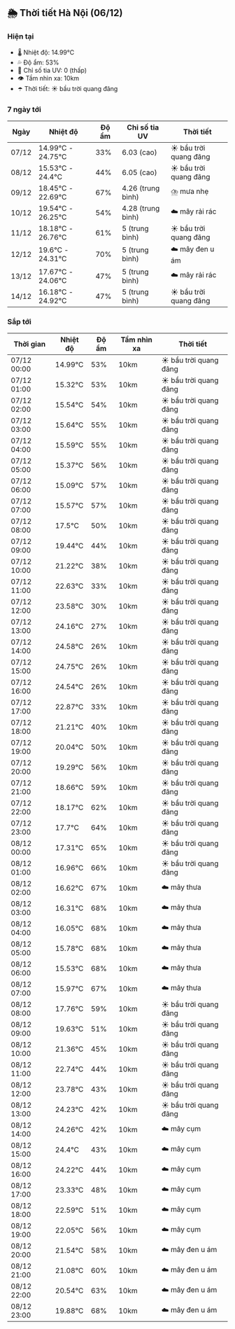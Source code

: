 ## 🌦️ Thời tiết Hà Nội (06/12)

### Hiện tại

- 🌡️ Nhiệt độ: 14.99℃
- 💦 Độ ẩm: 53%
- 🌟 Chỉ số tia UV: 0 (thấp)
- 👁️ Tầm nhìn xa: 10km
- ☂️ Thời tiết: ☀️ bầu trời quang đãng

### 7 ngày tới

| Ngày | Nhiệt độ | Độ ẩm | Chỉ số tia UV | Thời tiết |
| --- | --- | --- | --- | --- |
| 07/12 | 14.99℃ - 24.75℃ | 33% | 6.03 (cao) | ☀️ bầu trời quang đãng |
| 08/12 | 15.53℃ - 24.4℃ | 44% | 6.05 (cao) | ☀️ bầu trời quang đãng |
| 09/12 | 18.45℃ - 22.69℃ | 67% | 4.26 (trung bình) | ⛈️ mưa nhẹ |
| 10/12 | 19.54℃ - 26.25℃ | 54% | 4.28 (trung bình) | ☁️ mây rải rác |
| 11/12 | 18.18℃ - 26.76℃ | 61% | 5 (trung bình) | ☀️ bầu trời quang đãng |
| 12/12 | 19.6℃ - 24.31℃ | 70% | 5 (trung bình) | ☁️ mây đen u ám |
| 13/12 | 17.67℃ - 24.06℃ | 47% | 5 (trung bình) | ☁️ mây rải rác |
| 14/12 | 16.18℃ - 24.92℃ | 47% | 5 (trung bình) | ☀️ bầu trời quang đãng |

### Sắp tới

| Thời gian | Nhiệt độ | Độ ẩm | Tầm nhìn xa | Thời tiết |
| --- | --- | --- | --- | --- |
| 07/12 00:00 | 14.99℃ | 53% | 10km | ☀️ bầu trời quang đãng |
| 07/12 01:00 | 15.32℃ | 53% | 10km | ☀️ bầu trời quang đãng |
| 07/12 02:00 | 15.54℃ | 54% | 10km | ☀️ bầu trời quang đãng |
| 07/12 03:00 | 15.64℃ | 55% | 10km | ☀️ bầu trời quang đãng |
| 07/12 04:00 | 15.59℃ | 55% | 10km | ☀️ bầu trời quang đãng |
| 07/12 05:00 | 15.37℃ | 56% | 10km | ☀️ bầu trời quang đãng |
| 07/12 06:00 | 15.09℃ | 57% | 10km | ☀️ bầu trời quang đãng |
| 07/12 07:00 | 15.57℃ | 57% | 10km | ☀️ bầu trời quang đãng |
| 07/12 08:00 | 17.5℃ | 50% | 10km | ☀️ bầu trời quang đãng |
| 07/12 09:00 | 19.44℃ | 44% | 10km | ☀️ bầu trời quang đãng |
| 07/12 10:00 | 21.22℃ | 38% | 10km | ☀️ bầu trời quang đãng |
| 07/12 11:00 | 22.63℃ | 33% | 10km | ☀️ bầu trời quang đãng |
| 07/12 12:00 | 23.58℃ | 30% | 10km | ☀️ bầu trời quang đãng |
| 07/12 13:00 | 24.16℃ | 27% | 10km | ☀️ bầu trời quang đãng |
| 07/12 14:00 | 24.58℃ | 26% | 10km | ☀️ bầu trời quang đãng |
| 07/12 15:00 | 24.75℃ | 26% | 10km | ☀️ bầu trời quang đãng |
| 07/12 16:00 | 24.54℃ | 26% | 10km | ☀️ bầu trời quang đãng |
| 07/12 17:00 | 22.87℃ | 33% | 10km | ☀️ bầu trời quang đãng |
| 07/12 18:00 | 21.21℃ | 40% | 10km | ☀️ bầu trời quang đãng |
| 07/12 19:00 | 20.04℃ | 50% | 10km | ☀️ bầu trời quang đãng |
| 07/12 20:00 | 19.29℃ | 56% | 10km | ☀️ bầu trời quang đãng |
| 07/12 21:00 | 18.66℃ | 59% | 10km | ☀️ bầu trời quang đãng |
| 07/12 22:00 | 18.17℃ | 62% | 10km | ☀️ bầu trời quang đãng |
| 07/12 23:00 | 17.7℃ | 64% | 10km | ☀️ bầu trời quang đãng |
| 08/12 00:00 | 17.31℃ | 65% | 10km | ☀️ bầu trời quang đãng |
| 08/12 01:00 | 16.96℃ | 66% | 10km | ☀️ bầu trời quang đãng |
| 08/12 02:00 | 16.62℃ | 67% | 10km | ☁️ mây thưa |
| 08/12 03:00 | 16.31℃ | 68% | 10km | ☁️ mây thưa |
| 08/12 04:00 | 16.05℃ | 68% | 10km | ☁️ mây thưa |
| 08/12 05:00 | 15.78℃ | 68% | 10km | ☁️ mây thưa |
| 08/12 06:00 | 15.53℃ | 68% | 10km | ☁️ mây thưa |
| 08/12 07:00 | 15.97℃ | 67% | 10km | ☁️ mây thưa |
| 08/12 08:00 | 17.76℃ | 59% | 10km | ☀️ bầu trời quang đãng |
| 08/12 09:00 | 19.63℃ | 51% | 10km | ☀️ bầu trời quang đãng |
| 08/12 10:00 | 21.36℃ | 45% | 10km | ☀️ bầu trời quang đãng |
| 08/12 11:00 | 22.74℃ | 44% | 10km | ☀️ bầu trời quang đãng |
| 08/12 12:00 | 23.78℃ | 43% | 10km | ☀️ bầu trời quang đãng |
| 08/12 13:00 | 24.23℃ | 42% | 10km | ☀️ bầu trời quang đãng |
| 08/12 14:00 | 24.26℃ | 42% | 10km | ☁️ mây cụm |
| 08/12 15:00 | 24.4℃ | 43% | 10km | ☁️ mây cụm |
| 08/12 16:00 | 24.22℃ | 44% | 10km | ☁️ mây cụm |
| 08/12 17:00 | 23.33℃ | 48% | 10km | ☁️ mây cụm |
| 08/12 18:00 | 22.59℃ | 51% | 10km | ☁️ mây cụm |
| 08/12 19:00 | 22.05℃ | 56% | 10km | ☁️ mây cụm |
| 08/12 20:00 | 21.54℃ | 58% | 10km | ☁️ mây đen u ám |
| 08/12 21:00 | 21.08℃ | 60% | 10km | ☁️ mây đen u ám |
| 08/12 22:00 | 20.54℃ | 63% | 10km | ☁️ mây đen u ám |
| 08/12 23:00 | 19.88℃ | 68% | 10km | ☁️ mây đen u ám |
